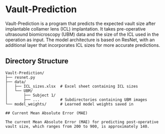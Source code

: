 # Vault-Prediction

Vault-Prediction is a program that predicts the expected vault size after implantable collamer lens (ICL) implantation. It takes pre-operative ultrasound biomicroscopy (UBM) data and the size of the ICL used in the operation as input. The model architecture is based on ResNet, with an additional layer that incorporates ICL sizes for more accurate predictions.

## Directory Structure
```plaintext
Vault-Prediction/
├── resnet.py
├── data/
│   ├── ICL_sizes.xlsx  # Excel sheet containing ICL sizes
│   └── UBM/
│       ├── Subject 1/
│       ├── ...         # Subdirectories containing UBM images
└── model_weights/      # Learned model weights saved in

## Current Mean Absolute Error (MAE)

The current Mean Absolute Error (MAE) for predicting post-operative vault size, which ranges from 200 to 900, is approximately 140.
